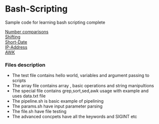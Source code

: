 # Bash-Scripting
Sample code for learning bash scripting complete

[Number comparisons](https://ioflood.com/blog/bash-compare-numbers/#:~:text=In%20Bash%2C%20there%20are%20six,greater%20than%20the%20second%20number)
</br>
[Shifting](https://www.geeksforgeeks.org/shift-command-in-linux-with-examples/)
</br>
[Short-Date](https://stackoverflow.com/questions/9200862/short-date-in-bash-ps1-prompt)
</br>
[IP-Address](https://stackoverflow.com/questions/21336126/linux-bash-script-to-extract-ip-address)
</br>
[AWK](https://www.geeksforgeeks.org/awk-command-unixlinux-examples/)
</br>

### Files description
* The test file contains hello world, variables and argument passing to scripts 
* The array file contains array , basic operations and string manipultions 
* The special file contains grep,sort,sed,awk usage with example and uses data.txt file 
* The pipeline.sh is basic example of pipelining 
* The params.sh have input parameter parsing 
* The file.sh have file testing 
* The advanced concpets have all the keywords and SIGINT etc
